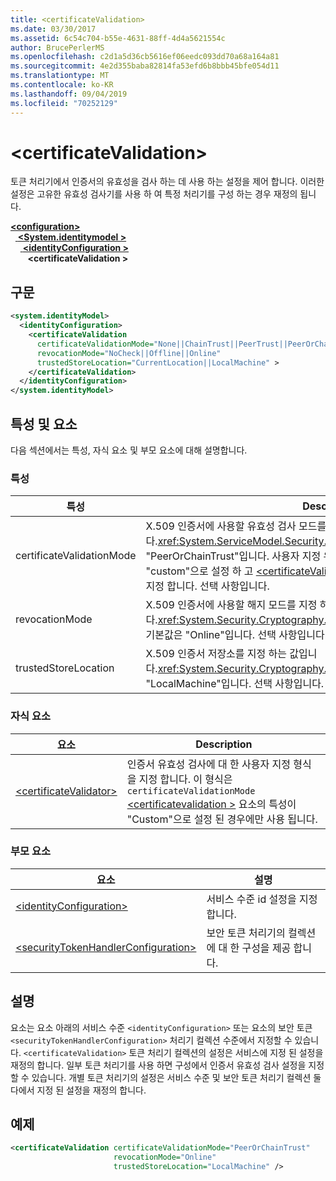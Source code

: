 ```yaml
---
title: <certificateValidation>
ms.date: 03/30/2017
ms.assetid: 6c54c704-b55e-4631-88ff-4d4a5621554c
author: BrucePerlerMS
ms.openlocfilehash: c2d1a5d36cb5616ef06eedc093dd70a68a164a81
ms.sourcegitcommit: 4e2d355baba82814fa53efd6b8bbb45bfe054d11
ms.translationtype: MT
ms.contentlocale: ko-KR
ms.lasthandoff: 09/04/2019
ms.locfileid: "70252129"
---
```

# <a name="certificatevalidation"></a>\<certificateValidation>
토큰 처리기에서 인증서의 유효성을 검사 하는 데 사용 하는 설정을 제어 합니다. 이러한 설정은 고유한 유효성 검사기를 사용 하 여 특정 처리기를 구성 하는 경우 재정의 됩니다.  
  
[ **\<configuration>** ](../configuration-element.md)\
&nbsp;&nbsp;[ **\<System.identitymodel >** ](system-identitymodel.md)\
&nbsp;&nbsp;&nbsp;&nbsp;[ **\<identityConfiguration >** ](identityconfiguration.md)\
&nbsp;&nbsp;&nbsp;&nbsp;&nbsp;&nbsp; **\<certificateValidation >**  
  
## <a name="syntax"></a>구문  
  
```xml  
<system.identityModel>  
  <identityConfiguration>  
    <certificateValidation  
      certificateValidationMode="None||ChainTrust||PeerTrust||PeerOrChainTrust||Custom"  
      revocationMode="NoCheck||Offline||Online"  
      trustedStoreLocation="CurrentLocation||LocalMachine" >  
    </certificateValidation>  
  </identityConfiguration>  
</system.identityModel>  
```  
  
## <a name="attributes-and-elements"></a>특성 및 요소  
 다음 섹션에서는 특성, 자식 요소 및 부모 요소에 대해 설명합니다.  
  
### <a name="attributes"></a>특성  
  
|특성|Description|  
|---------------|-----------------|  
|certificateValidationMode|X.509 인증서에 사용할 유효성 검사 모드를 지정 하는 값입니다.<xref:System.ServiceModel.Security.X509CertificateValidationMode> 기본값은 "PeerOrChainTrust"입니다. 사용자 지정 유효성 검사기를 지정 하려면이 특성을 "custom"으로 설정 하 고 [ \<certificateValidator >](certificatevalidator.md) 요소를 사용 하 여 유효성 검사기를 지정 합니다. 선택 사항입니다.|  
|revocationMode|X.509 인증서에 사용할 해지 모드를 지정 하는 값입니다.<xref:System.Security.Cryptography.X509Certificates.X509RevocationMode> 기본값은 "Online"입니다. 선택 사항입니다.|  
|trustedStoreLocation|X.509 인증서 저장소를 지정 하는 값입니다.<xref:System.Security.Cryptography.X509Certificates.StoreLocation> 기본값은 "LocalMachine"입니다. 선택 사항입니다.|  
  
### <a name="child-elements"></a>자식 요소  
  
|요소|Description|  
|-------------|-----------------|  
|[\<certificateValidator>](certificatevalidator.md)|인증서 유효성 검사에 대 한 사용자 지정 형식을 지정 합니다. 이 형식은 `certificateValidationMode` [ \<certificatevalidation >](certificatevalidation.md) 요소의 특성이 "Custom"으로 설정 된 경우에만 사용 됩니다.|  
  
### <a name="parent-elements"></a>부모 요소  
  
|요소|설명|  
|-------------|-----------------|  
|[\<identityConfiguration>](identityconfiguration.md)|서비스 수준 id 설정을 지정 합니다.|  
|[\<securityTokenHandlerConfiguration>](securitytokenhandlerconfiguration.md)|보안 토큰 처리기의 컬렉션에 대 한 구성을 제공 합니다.|  
  
## <a name="remarks"></a>설명  
 요소는 요소 아래의 서비스 수준 `<identityConfiguration>` 또는 요소의 보안 토큰 `<securityTokenHandlerConfiguration>` 처리기 컬렉션 수준에서 지정할 수 있습니다. `<certificateValidation>` 토큰 처리기 컬렉션의 설정은 서비스에 지정 된 설정을 재정의 합니다. 일부 토큰 처리기를 사용 하면 구성에서 인증서 유효성 검사 설정을 지정할 수 있습니다. 개별 토큰 처리기의 설정은 서비스 수준 및 보안 토큰 처리기 컬렉션 둘 다에서 지정 된 설정을 재정의 합니다.  
  
## <a name="example"></a>예제  
  
```xml  
<certificateValidation certificateValidationMode="PeerOrChainTrust"  
                       revocationMode="Online"  
                       trustedStoreLocation="LocalMachine" />  
```
